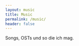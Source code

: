 ```yaml
---
layout: music
title: Music
permalink: /music/
header: false
---
```


Songs, OSTs und so die ich mag.